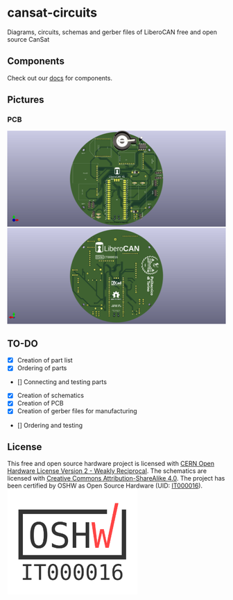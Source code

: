 # cansat-circuits
Diagrams, circuits, schemas and gerber files of LiberoCAN free and open source CanSat

## Components
Check out our [docs](https://github.com/liberocan/cansat-docs/blob/main/CIRCUIT.md) for components.

## Pictures
### PCB
![Front](pictures/liberocan-pcb-render-iso-1.png)
![Back](pictures/liberocan-pcb-render-iso-2.png)

## TO-DO
- [X] Creation of part list
- [X] Ordering of parts
- [] Connecting and testing parts
- [x] Creation of schematics
- [x] Creation of PCB
- [x] Creation of gerber files for manufacturing
- [] Ordering and testing

## License
This free and open source hardware project is licensed with [CERN Open Hardware License Version 2 - Weakly Reciprocal](https://ohwr.org/project/cernohl/-/wikis/uploads/82b567f43ce515395f7ddbfbad7a8806/cern_ohl_w_v2.txt). The schematics are licensed with [Creative Commons Attribution-ShareAlike 4.0](https://creativecommons.org/licenses/by-sa/4.0/deed.en). The project has been certified by OSHW as Open Source Hardware (UID: [IT000016](https://certification.oshwa.org/it000016.html)).
<img src="/pictures/oshw.svg" alt="image" style="width:300px;height:auto;">
